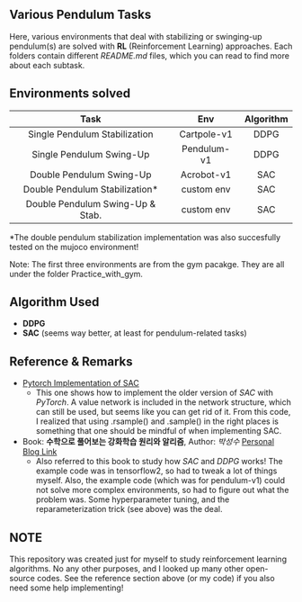 ## Various Pendulum Tasks
Here, various environments that deal with stabilizing or swinging-up pendulum(s) are solved with **RL** (Reinforcement Learning) approaches. Each folders
contain different *README.md* files, which you can read to find more about each subtask.

## Environments solved
Task | Env | Algorithm
| :---: | :---: | :---:
Single Pendulum Stabilization  | Cartpole-v1 | DDPG
Single Pendulum Swing-Up  | Pendulum-v1 | DDPG
Double Pendulum Swing-Up | Acrobot-v1 | SAC
Double Pendulum Stabilization* | custom env | SAC
Double Pendulum Swing-Up & Stab.| custom env | SAC

*The double pendulum stabilization implementation was also succesfully tested on the mujoco environment!

Note: The first three environments are from the gym pacakge. They are all under the folder Practice_with_gym.

## Algorithm Used
* __DDPG__
* __SAC__ (seems way better, at least for pendulum-related tasks)

## Reference & Remarks
* [Pytorch Implementation of SAC](https://github.com/RoyElkabetz/SAC_with_PyTorch)
  * This one shows how to implement the older version of *SAC* with *PyTorch*. A value network is included in the network structure, which can still be used,
  but seems like you can get rid of it. From this code, I realized that using .rsample() and .sample() in the right places is something that one should be mindful of when implementing SAC.
* Book: **수학으로 풀어보는 강화학습 원리와 알리즘**, Author: *박성수*  [Personal Blog Link](https://pasus.tistory.com/)
  * Also referred to this book to study how *SAC* and *DDPG* works! The example code was in tensorflow2, so had to tweak a lot of things myself. Also, the example code (which was for pendulum-v1) could not solve more complex environments, so had to figure out what the problem was. Some hyperparameter tuning, and the reparameterization trick (see above) was the deal.

## NOTE
This repository was created just for myself to study reinforcement learning algorithms. No any other purposes, and I looked up many other open-source codes.
See the reference section above (or my code) if you also need some help implementing!

